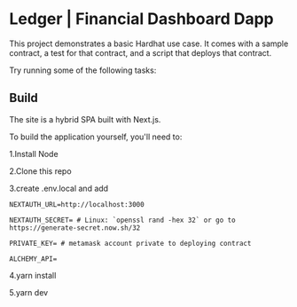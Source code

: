 # Ledger | Financial Dashboard Dapp

This project demonstrates a basic Hardhat use case. It comes with a sample contract, a test for that contract, and a script that deploys that contract.

Try running some of the following tasks:

## Build

The site is a hybrid SPA built with Next.js.

To build the application yourself, you'll need to:

1.Install Node

2.Clone this repo

3.create .env.local and add

    NEXTAUTH_URL=http://localhost:3000

    NEXTAUTH_SECRET= # Linux: `openssl rand -hex 32` or go to https://generate-secret.now.sh/32

    PRIVATE_KEY= # metamask account private to deploying contract

    ALCHEMY_API=

4.yarn install

5.yarn dev